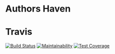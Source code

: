 # Authors Haven

# Travis

[![Build Status](https://travis-ci.org/andela/ah-frontend-thor.svg?branch=develop)](https://travis-ci.org/andela/ah-frontend-thor)
[![Maintainability](https://api.codeclimate.com/v1/badges/57d4a8f83e87245c078f/maintainability)](https://codeclimate.com/github/andela/ah-frontend-thor/maintainability) 
[![Test Coverage](https://api.codeclimate.com/v1/badges/57d4a8f83e87245c078f/test_coverage)](https://codeclimate.com/github/andela/ah-frontend-thor/test_coverage)
